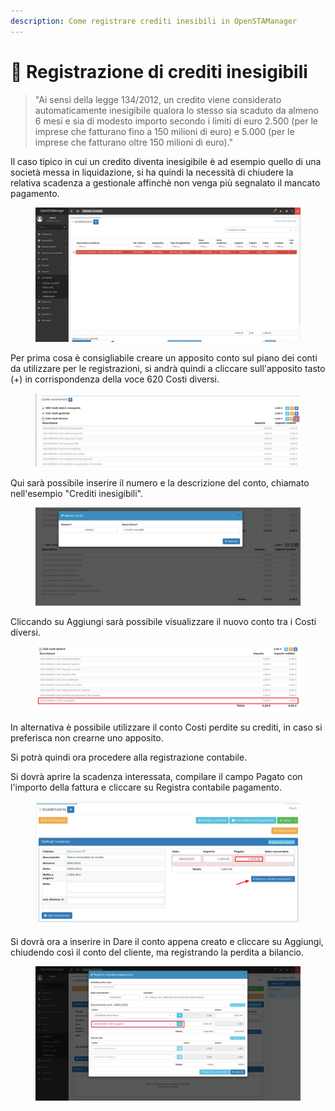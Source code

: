 ```yaml
---
description: Come registrare crediti inesibili in OpenSTAManager
---
```


# 💸 Registrazione di crediti inesigibili

> "Ai sensi della legge 134/2012, un credito viene considerato automaticamente inesigibile qualora lo stesso sia scaduto da almeno 6 mesi e sia di modesto importo secondo i limiti di euro 2.500 (per le imprese che fatturano fino a 150 milioni di euro) e 5.000 (per le imprese che fatturano oltre 150 milioni di euro)."

Il caso tipico in cui un credito diventa inesigibile è ad esempio quello di una società messa in liquidazione, si ha quindi la necessità di chiudere la relativa scadenza a gestionale affinchè non venga più segnalato il mancato pagamento.

<figure><img src="../../.gitbook/assets/immagine (290).png" alt=""><figcaption></figcaption></figure>

Per prima cosa è consigliabile creare un apposito conto sul piano dei conti da utilizzare per le registrazioni, si andrà quindi a cliccare sull'apposito tasto (+) in corrispondenza della voce 620 Costi diversi.

<figure><img src="../../.gitbook/assets/immagine (301).png" alt=""><figcaption></figcaption></figure>

Qui sarà possibile inserire il numero e la descrizione del conto, chiamato nell'esempio "Crediti inesigibili".

<figure><img src="../../.gitbook/assets/immagine (431).png" alt=""><figcaption></figcaption></figure>

Cliccando su Aggiungi sarà possibile visualizzare il nuovo conto tra i Costi diversi.

<figure><img src="../../.gitbook/assets/immagine (848).png" alt=""><figcaption></figcaption></figure>

In alternativa è possibile utilizzare il conto Costi perdite su crediti, in caso si preferisca non crearne uno apposito.

Si potrà quindi ora procedere alla registrazione contabile.

Si dovrà aprire la scadenza interessata, compilare il campo Pagato con l'importo della fattura e cliccare su Registra contabile pagamento.

<figure><img src="../../.gitbook/assets/immagine (651).png" alt=""><figcaption></figcaption></figure>

Si dovrà ora a inserire in Dare il conto appena creato e cliccare su Aggiungi, chiudendo così il conto del cliente, ma registrando la perdita a bilancio.

<figure><img src="../../.gitbook/assets/immagine (556).png" alt=""><figcaption></figcaption></figure>
